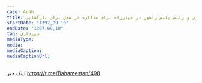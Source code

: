 ```yaml
---
case: 4rah
title: حضور معاون حمل و نقل ترافیک شهرداری و رئیس پلیس راهور در چهارراه برای مذاکره در محل برای بازگشایی
startDate: "1397,09,10"
endDate: "1397,09,10"
tag: شهرداری
mediaType:
media:  
mediaCaption:  
mediaCaptionUrl:  
---
```

لینک خبر https://t.me/Bahamestan/498
